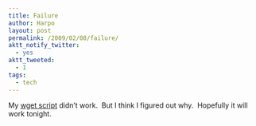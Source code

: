 ```yaml
---
title: Failure
author: Harpo
layout: post
permalink: /2009/02/08/failure/
aktt_notify_twitter:
  - yes
aktt_tweeted:
  - 1
tags:
  - tech
---
```

My [wget script][1] didn&#8217;t work.  But I think I figured out why.  Hopefully it will work tonight.

 [1]: http://harpojaeger.github.io/2009/02/07/wget/